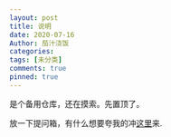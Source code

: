 ```yaml
---
layout: post
title: 说明
date: 2020-07-16
Author: 茄汁浇饭
categories: 
tags: [未分类]
comments: true
pinned: true
--- 
```


是个备用仓库，还在摸索。先置顶了。

放一下提问箱，有什么想要夸我的冲[这里](http://www.popiask.cn/HIc3DE)来.
